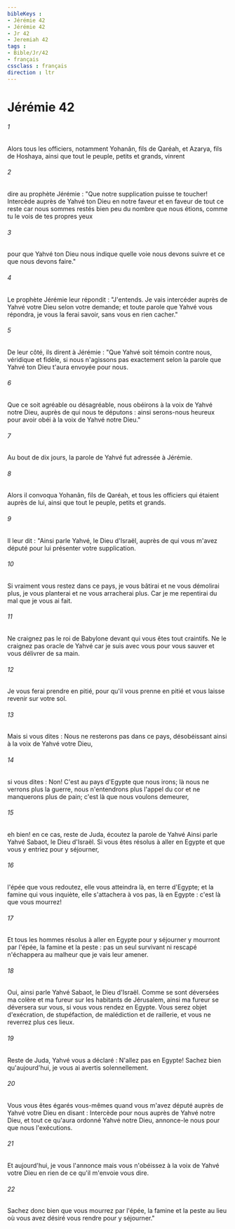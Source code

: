 ```yaml
---
bibleKeys : 
- Jérémie 42
- Jérémie 42
- Jr 42
- Jeremiah 42
tags : 
- Bible/Jr/42
- français
cssclass : français
direction : ltr
---
```


# Jérémie 42

###### 1
Alors tous les officiers, notamment Yohanân, fils de Qaréah, et Azarya, fils de Hoshaya, ainsi que tout le peuple, petits et grands, vinrent
###### 2
dire au prophète Jérémie : "Que notre supplication puisse te toucher! Intercède auprès de Yahvé ton Dieu en notre faveur et en faveur de tout ce reste car nous sommes restés bien peu du nombre que nous étions, comme tu le vois de tes propres yeux 
###### 3
pour que Yahvé ton Dieu nous indique quelle voie nous devons suivre et ce que nous devons faire."
###### 4
Le prophète Jérémie leur répondit : "J'entends. Je vais intercéder auprès de Yahvé votre Dieu selon votre demande; et toute parole que Yahvé vous répondra, je vous la ferai savoir, sans vous en rien cacher."
###### 5
De leur côté, ils dirent à Jérémie : "Que Yahvé soit témoin contre nous, véridique et fidèle, si nous n'agissons pas exactement selon la parole que Yahvé ton Dieu t'aura envoyée pour nous.
###### 6
Que ce soit agréable ou désagréable, nous obéirons à la voix de Yahvé notre Dieu, auprès de qui nous te députons : ainsi serons-nous heureux pour avoir obéi à la voix de Yahvé notre Dieu."
###### 7
Au bout de dix jours, la parole de Yahvé fut adressée à Jérémie.
###### 8
Alors il convoqua Yohanân, fils de Qaréah, et tous les officiers qui étaient auprès de lui, ainsi que tout le peuple, petits et grands.
###### 9
Il leur dit : "Ainsi parle Yahvé, le Dieu d'Israël, auprès de qui vous m'avez député pour lui présenter votre supplication.
###### 10
Si vraiment vous restez dans ce pays, je vous bâtirai et ne vous démolirai plus, je vous planterai et ne vous arracherai plus. Car je me repentirai du mal que je vous ai fait.
###### 11
Ne craignez pas le roi de Babylone devant qui vous êtes tout craintifs. Ne le craignez pas oracle de Yahvé car je suis avec vous pour vous sauver et vous délivrer de sa main.
###### 12
Je vous ferai prendre en pitié, pour qu'il vous prenne en pitié et vous laisse revenir sur votre sol.
###### 13
Mais si vous dites : Nous ne resterons pas dans ce pays, désobéissant ainsi à la voix de Yahvé votre Dieu,
###### 14
si vous dites : Non! C'est au pays d'Egypte que nous irons; là nous ne verrons plus la guerre, nous n'entendrons plus l'appel du cor et ne manquerons plus de pain; c'est là que nous voulons demeurer,
###### 15
eh bien! en ce cas, reste de Juda, écoutez la parole de Yahvé Ainsi parle Yahvé Sabaot, le Dieu d'Israël. Si vous êtes résolus à aller en Egypte et que vous y entriez pour y séjourner,
###### 16
l'épée que vous redoutez, elle vous atteindra là, en terre d'Egypte; et la famine qui vous inquiète, elle s'attachera à vos pas, là en Egypte : c'est là que vous mourrez!
###### 17
Et tous les hommes résolus à aller en Egypte pour y séjourner y mourront par l'épée, la famine et la peste : pas un seul survivant ni rescapé n'échappera au malheur que je vais leur amener.
###### 18
Oui, ainsi parle Yahvé Sabaot, le Dieu d'Israël. Comme se sont déversées ma colère et ma fureur sur les habitants de Jérusalem, ainsi ma fureur se déversera sur vous, si vous vous rendez en Egypte. Vous serez objet d'exécration, de stupéfaction, de malédiction et de raillerie, et vous ne reverrez plus ces lieux.
###### 19
Reste de Juda, Yahvé vous a déclaré : N'allez pas en Egypte! Sachez bien qu'aujourd'hui, je vous ai avertis solennellement.
###### 20
Vous vous êtes égarés vous-mêmes quand vous m'avez député auprès de Yahvé votre Dieu en disant : Intercède pour nous auprès de Yahvé notre Dieu, et tout ce qu'aura ordonné Yahvé notre Dieu, annonce-le nous pour que nous l'exécutions.
###### 21
Et aujourd'hui, je vous l'annonce mais vous n'obéissez à la voix de Yahvé votre Dieu en rien de ce qu'il m'envoie vous dire.
###### 22
Sachez donc bien que vous mourrez par l'épée, la famine et la peste au lieu où vous avez désiré vous rendre pour y séjourner."
